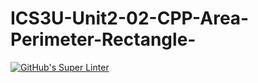 # ICS3U-Unit2-02-CPP-Area-Perimeter-Rectangle-

[![GitHub's Super Linter](https://github.com/matthew-meech/ICS3U-Unit2-01-CPP-Area-Perimeter-Rectangle-/workflows/GitHub's%20Super%20Linter/badge.svg)](https://github.com/matthew-meech/ICS3U-Unit2-01-CPP-Area-Perimeter-Rectangle-/actions)
